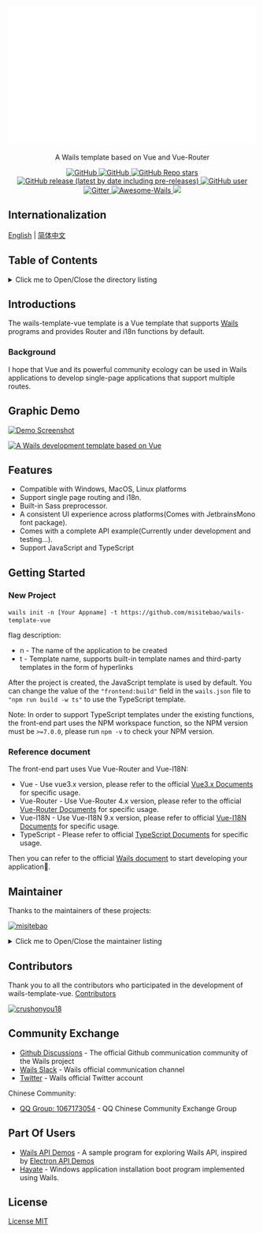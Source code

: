 <p align="center">
  <img src="./.github/logo.gif" height="280" />
</p>
<p align="center">
  A Wails template based on Vue and Vue-Router
</p>
<p align="center">
  <a href="https://github.com/misitebao/wails-template-vue/blob/main/LICENSE">
    <img alt="GitHub" src="https://img.shields.io/github/license/misitebao/wails-template-vue?style=flat-square"/>
  </a>
  <a href="https://github.com/misitebao/standard-repository">
    <img alt="GitHub" src="https://cdn.jsdelivr.net/gh/misitebao/standard-repository@main/assets/badge_flat-square.svg"/>
  </a>
  <a href="https://github.com/misitebao/wails-template-vue">
    <img alt="GitHub Repo stars" src="https://img.shields.io/github/stars/misitebao/wails-template-vue?style=flat-square"/>
  </a>
  <a href="https://github.com/misitebao/wails-template-vue/releases">
    <img alt="GitHub release (latest by date including pre-releases)" src="https://img.shields.io/github/v/release/misitebao/wails-template-vue?include_prereleases&sort=semver&style=flat-square">
  </a>
  <a href="https://github.com/misitebao">
    <img alt="GitHub user" src="https://img.shields.io/badge/author-misitebao-brightgreen?style=flat-square"/>
  </a>
  <a href="https://github.com/wailsapp/wails">
    <img alt="Gitter" src="https://img.shields.io/badge/For-Wails-brightgreen?style=flat-square&color=ff3c3c"/>
  </a>
  <a href="https://github.com/wailsapp/awesome-wails">
    <img alt="Awesome-Wails" src="https://cdn.jsdelivr.net/gh/sindresorhus/awesome@main/media/badge-flat.svg"/>
  </a>
  <img src="https://img.shields.io/badge/platform-windows%20%7C%20macos%20%7C%20linux-brightgreen?style=flat-square"/>
</p>

<span id="nav-1"></span>

## Internationalization

[English](README.md) | [简体中文](./.github/README.zh-Hans.md)

<span id="nav-2"></span>

## Table of Contents

<details>
  <summary>Click me to Open/Close the directory listing</summary>

- [Internationalization](#nav-1)
- [Table of Contents](#nav-2)
- [Introductions](#nav-3)
  - [Official Website](#nav-3-1)
  - [Background](#nav-3-2)
- [Graphic Demo](#nav-4)
- [Features](#nav-5)
- [Architecture](#nav-6)
- [Getting Started](#nav-7)
- [Maintainer](#nav-8)
- [Contributors](#nav-9)
- [Community Exchange](#nav-10)
- [Part Of Users](#nav-11)
- [Release History](CHANGE.md)
- [Donators](#nav-12)
- [Sponsors](#nav-13)
- [Special Thanks](#nav-14)
- [License](#nav-15)

</details>

<span id="nav-3"></span>

## Introductions

The wails-template-vue template is a Vue template that supports [Wails](https://github.com/wailsapp/wails) programs and provides Router and i18n functions by default.

<span id="nav-3-1"></span>

<!-- ### Official Website -->

<span id="nav-3-2"></span>

### Background

I hope that Vue and its powerful community ecology can be used in Wails applications to develop single-page applications that support multiple routes.

<span id="nav-4"></span>

## Graphic Demo

[![Demo Screenshot](https://cdn.jsdelivr.net/gh/misitebao/wails-template-vue@main/.github/preview.png "click to view gif demo")](https://cdn.jsdelivr.net/gh/misitebao/wails-template-vue@main/.github/preview.gif)

[![A Wails development template based on Vue](https://res.cloudinary.com/marcomontalbano/image/upload/v1645870415/video_to_markdown/images/youtube--GLPBdkS7bCs-c05b58ac6eb4c4700831b2b3070cd403.jpg)](https://www.youtube.com/watch?v=GLPBdkS7bCs "A Wails development template based on Vue")

<span id="nav-5"></span>

## Features

- Compatible with Windows, MacOS, Linux platforms
- Support single page routing and i18n.
- Built-in Sass preprocessor.
- A consistent UI experience across platforms(Comes with JetbrainsMono font package).
- Comes with a complete API example(Currently under development and testing...).
- Support JavaScript and TypeScript

<span id="nav-6"></span>

<!-- ## Architecture -->

<span id="nav-7"></span>

## Getting Started

### New Project

```
wails init -n [Your Appname] -t https://github.com/misitebao/wails-template-vue
```

flag description:

- n - The name of the application to be created
- t - Template name, supports built-in template names and third-party templates in the form of hyperlinks

After the project is created, the JavaScript template is used by default. You can change the value of the `"frontend:build"` field in the `wails.json` file to `"npm run build -w ts"` to use the TypeScript template.

Note: In order to support TypeScript templates under the existing functions, the front-end part uses the NPM workspace function, so the NPM version must be `>=7.0.0`, please run `npm -v` to check your NPM version.

### Reference document

The front-end part uses Vue Vue-Router and Vue-I18N:

- Vue - Use vue3.x version, please refer to the official [Vue3.x Documents](https://v3.vuejs.org/guide/introduction.html) for specific usage.
- Vue-Router - Use Vue-Router 4.x version, please refer to the official [Vue-Router Documents](https://next.router.vuejs.org/) for specific usage.
- Vue-I18N - Use Vue-I18N 9.x version, please refer to official [Vue-I18N Documents](https://vue-i18n.intlify.dev/) for specific usage.
- TypeScript - Please refer to official [TypeScript Documents](https://www.typescriptlang.org/) for specific usage.

Then you can refer to the official [Wails document](https://wails.io) to start developing your application🤞.

<span id="nav-8"></span>

## Maintainer

Thanks to the maintainers of these projects:

<a href="https://github.com/misitebao"><img src="https://github.com/misitebao.png" width="40" height="40" alt="misitebao" title="misitebao"/></a>

<details>
  <summary>Click me to Open/Close the maintainer listing</summary>

- [Misitebao](https://github.com/misitebao) - Project author, full stack engineer.

</details>

<span id="nav-9"></span>

## Contributors

Thank you to all the contributors who participated in the development of wails-template-vue. [Contributors](https://github.com/misitebao/wails-template-vue/graphs/contributors)

<a href="https://github.com/crushonyou18"><img src="https://github.com/crushonyou18.png" width="40" height="40" alt="crushonyou18" title="crushonyou18"/></a>

<span id="nav-10"></span>

## Community Exchange

- [Github Discussions](https://github.com/wailsapp/wails/discussions) - The official Github communication community of the Wails project
- [Wails Slack](https://invite.slack.golangbridge.org/) - Wails official communication channel
- [Twitter](https://twitter.com/wailsapp) - Wails official Twitter account

Chinese Community:

- <a target="_blank" href="https://qm.qq.com/cgi-bin/qm/qr?k=utlUvDwtcNG5knHBLwVdMvG39WeHh7oj&jump_from=webapi">QQ Group: 1067173054</a> - QQ Chinese Community Exchange Group

<span id="nav-11"></span>

## Part Of Users

- [Wails API Demos](https://github.com/misitebao/wails-api-demos) - A sample program for exploring Wails API, inspired by [Electron API Demos](https://github.com/electron/electron-api-demos)
- [Hayate](https://github.com/misitebao/hayate) - Windows application installation boot program implemented using Wails.

<span id="nav-12"></span>

<!-- ## Donators -->

<span id="nav-13"></span>

<!-- ## Sponsors -->

<span id="nav-14"></span>

<!-- ## Special Thanks -->

<span id="nav-15"></span>

## License

[License MIT](./LICENSE)
